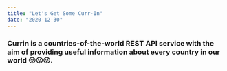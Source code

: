 ```yaml
---
title: "Let's Get Some Curr-In"
date: "2020-12-30"
---
```


### Currin is a countries-of-the-world REST API service with the aim of providing useful information about every country in our world 😜😜😜.



